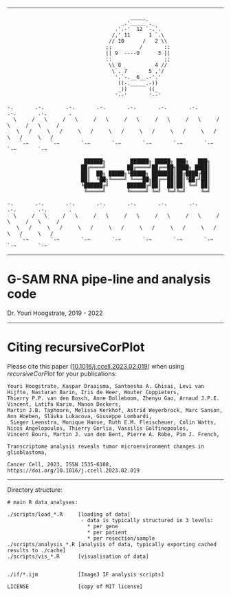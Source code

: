 ___
                                            _____                                             
                                         _.'_____`._                                          
                                       .'.-'  12 `-.`.                                        
                                      /,' 11      1 `.\                                       
                                     // 10      /   2 \\                                      
                                    ;;         /       ::                                     
                                    || 9  ----O      3 ||                                     
                                    ::                 ;;                                     
                                     \\ 8           4 //                                      
                                      \`. 7       5 ,'/                                       
                                       '.`-.__6__.-'.'                                        
                                        ((-._____.-))                                         
                                        _))       ((_                                         
                                       '--'       '--'                                        
                                                                                              
    -.       .-.       .-.       .-.       .-.       .-.       .-.       .-.       .-.       .
      \     /   \     /   \     /   \     /   \     /   \     /   \     /   \     /   \     / 
       \   /     \   /     \   /     \   /     \   /     \   /     \   /     \   /     \   /  
        `-~       `-~       `-~       `-~       `-~       `-~       `-~       `-~       `-~   
                                                                                              
                             ██████╗        ██████╗ █████╗ ███╗   ███╗                        
                            ██╔════╝       ██╔════╝██╔══██╗████╗ ████║                        
                            ██║  ██╗ █████╗╚█████╗ ███████║██╔████╔██║                        
                            ██║  ╚██╗╚════╝ ╚═══██╗██╔══██║██║╚██╔╝██║                        
                            ╚██████╔╝      ██████╔╝██║  ██║██║ ╚═╝ ██║                        
                             ╚═════╝       ╚═════╝ ╚═╝  ╚═╝╚═╝     ╚═╝                        
                                                                                              
    -.       .-.       .-.       .-.       .-.       .-.       .-.       .-.       .-.       .
      \     /   \     /   \     /   \     /   \     /   \     /   \     /   \     /   \     / 
       \   /     \   /     \   /     \   /     \   /     \   /     \   /     \   /     \   /  
        `-~       `-~       `-~       `-~       `-~       `-~       `-~       `-~       `-~   
___



# G-SAM RNA pipe-line and analysis code #

Dr. Youri Hoogstrate, 2019 - 2022

---

# Citing recursiveCorPlot

Please cite this paper ([10.1016/j.ccell.2023.02.019](https://doi.org/10.1016/j.ccell.2023.02.019)) when using *recursiveCorPlot* for your
publications:

```
Youri Hoogstrate, Kaspar Draaisma, Santoesha A. Ghisai, Levi van Hijfte, Nastaran Barin, Iris de Heer, Wouter Coppieters,
Thierry P.P. van den Bosch, Anne Bolleboom, Zhenyu Gao, Arnaud J.P.E. Vincent, Latifa Karim, Manon Deckers,
Martin J.B. Taphoorn, Melissa Kerkhof, Astrid Weyerbrock, Marc Sanson, Ann Hoeben, Slávka Lukacova, Giuseppe Lombardi,
 Sieger Leenstra, Monique Hanse, Ruth E.M. Fleischeuer, Colin Watts, Nicos Angelopoulos, Thierry Gorlia, Vassilis Golfinopoulos,
Vincent Bours, Martin J. van den Bent, Pierre A. Robe, Pim J. French,

Transcriptome analysis reveals tumor microenvironment changes in glioblastoma,

Cancer Cell, 2023, ISSN 1535-6108, https://doi.org/10.1016/j.ccell.2023.02.019
```

---

Directory structure:

```
# main R data analyses:

./scripts/load_*.R     [loading of data]
                        - data is typically structured in 3 levels:
                          * per gene
                          * per patient
                          * per resection/sample
./scripts/analysis_*.R [analysis of data, typically exporting cached results to ./cache]
./scripts/vis_*.R      [visualisation of data]


./if/*.ijm             [ImageJ IF analysis scripts]

LICENSE                [copy of MIT license]
```

